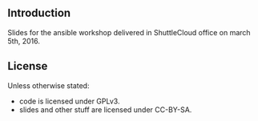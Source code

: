 Introduction
------------
Slides for the ansible workshop delivered in ShuttleCloud office on march 5th, 2016.

License
-------
Unless otherwise stated:

- code is licensed under GPLv3.
- slides and other stuff are licensed under CC-BY-SA.
